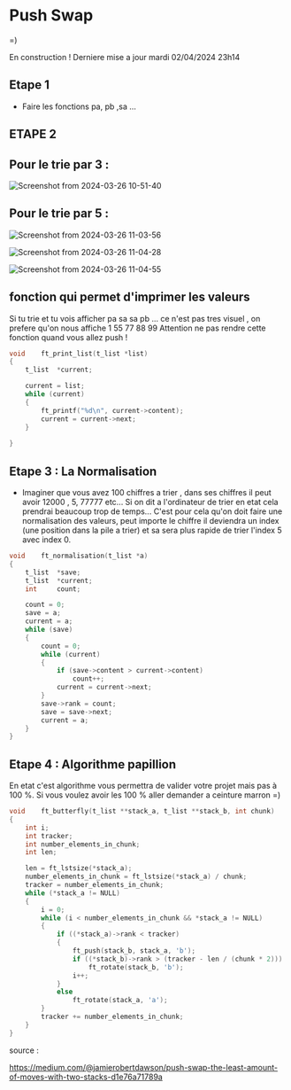 # Push Swap 

=)

En construction ! Derniere mise a jour mardi 02/04/2024 23h14

## **Etape 1** 

- Faire les fonctions pa, pb ,sa ...

## **ETAPE 2**

## **Pour le trie par 3 :** 

![Screenshot from 2024-03-26 10-51-40](https://github.com/Teddyburgonde/push_swap/assets/93845046/569b1298-718a-47f7-8104-d1600d938b30)

## **Pour le trie par 5 :**

![Screenshot from 2024-03-26 11-03-56](https://github.com/Teddyburgonde/push_swap/assets/93845046/0fb0377d-e21d-4b14-9ea2-170641b22ab3)

![Screenshot from 2024-03-26 11-04-28](https://github.com/Teddyburgonde/push_swap/assets/93845046/fca1e597-3397-4757-903e-c780740d550d)

![Screenshot from 2024-03-26 11-04-55](https://github.com/Teddyburgonde/push_swap/assets/93845046/e501f928-36e5-42bf-9f66-8e77bc69dc58)


## **fonction qui permet d'imprimer les valeurs**

Si tu trie et tu vois afficher pa sa sa pb ... ce n'est pas tres visuel ,
on prefere qu'on nous affiche 1 55 77 88 99
Attention ne pas rendre cette fonction quand vous allez push !

```c
void	ft_print_list(t_list *list)
{
	t_list	*current;

	current = list;
	while (current)
	{
		ft_printf("%d\n", current->content);
		current = current->next;
	}
	
}
```
## **Etape 3 : La Normalisation**

- Imaginer que vous avez 100 chiffres a trier , dans ses chiffres il peut avoir 12000 , 5, 77777 etc...
Si on dit a l'ordinateur de trier en etat cela prendrai beaucoup trop de temps...
C'est pour cela qu'on doit faire une normalisation des valeurs, peut importe le chiffre il deviendra un index (une position dans la pile a trier) et sa sera plus rapide de trier l'index 5 avec index 0.

```c
void	ft_normalisation(t_list *a)
{
	t_list	*save;
	t_list	*current;
	int		count;

	count = 0;
	save = a;
	current = a;
	while (save)
	{
		count = 0;
		while (current)
		{
			if (save->content > current->content)
				count++;
			current = current->next;
		}
		save->rank = count;
		save = save->next;
		current = a;
	}
}
```

## **Etape 4 : Algorithme papillion** 

En etat c'est algorithme vous permettra de valider votre projet mais pas à 100 %. 
Si vous voulez avoir les 100 % aller demander a ceinture marron =)

```c
void	ft_butterfly(t_list **stack_a, t_list **stack_b, int chunk)
{
	int	i;
	int	tracker;
	int	number_elements_in_chunk;
	int	len;

	len = ft_lstsize(*stack_a);
	number_elements_in_chunk = ft_lstsize(*stack_a) / chunk;
	tracker = number_elements_in_chunk;
	while (*stack_a != NULL)
	{
		i = 0;
		while (i < number_elements_in_chunk && *stack_a != NULL)
		{
			if ((*stack_a)->rank < tracker)
			{
				ft_push(stack_b, stack_a, 'b');
				if ((*stack_b)->rank > (tracker - len / (chunk * 2)))
					ft_rotate(stack_b, 'b');
				i++;
			}
			else
				ft_rotate(stack_a, 'a');
		}
		tracker += number_elements_in_chunk;
	}
}
```
source : 

https://medium.com/@jamierobertdawson/push-swap-the-least-amount-of-moves-with-two-stacks-d1e76a71789a
